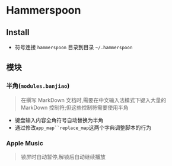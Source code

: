 # Hammerspoon

## Install

- 符号连接 `hammerspoon` 目录到目录 `~/.hammerspoon`

## 模块

### 半角(`modules.banjiao`)

> 在撰写 MarkDown 文档时,需要在中文输入法模式下键入大量的 MarkDown 控制符;但这些控制符需要使用半角

- 键盘输入内容全角符号自动替换为半角
- 通过修改` app_map``replace_map `这两个字典调整脚本的行为

### Apple Music

> 锁屏时自动暂停,解锁后自动继续播放

